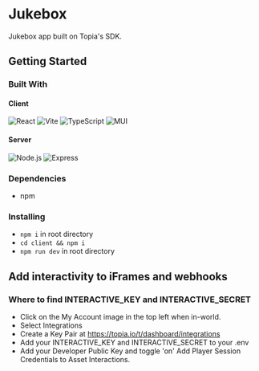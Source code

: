 # Jukebox

Jukebox app built on Topia's SDK.

## Getting Started

### Built With

#### Client
![React](https://img.shields.io/badge/react-%2320232a.svg?style=for-the-badge&logo=react&logoColor=%2361DAFB)
![Vite](https://img.shields.io/badge/vite-%23646CFF.svg?style=for-the-badge&logo=vite&logoColor=white)
![TypeScript](https://img.shields.io/badge/typescript-%23007ACC.svg?style=for-the-badge&logo=typescript&logoColor=white)
![MUI](https://img.shields.io/badge/MUI-%230081CB.svg?style=for-the-badge&logo=mui&logoColor=white)

#### Server

![Node.js](https://img.shields.io/badge/node.js-%2343853D.svg?style=for-the-badge&logo=node.js&logoColor=white)
![Express](https://img.shields.io/badge/express-%23000000.svg?style=for-the-badge&logo=express&logoColor=white)

### Dependencies

- npm

### Installing

- `npm i` in root directory
- `cd client && npm i`
- `npm run dev` in root directory

## Add interactivity to iFrames and webhooks

### Where to find INTERACTIVE_KEY and INTERACTIVE_SECRET

- Click on the My Account image in the top left when in-world.
- Select Integrations
- Create a Key Pair at https://topia.io/t/dashboard/integrations
- Add your INTERACTIVE_KEY and INTERACTIVE_SECRET to your .env
- Add your Developer Public Key and toggle 'on' Add Player Session Credentials to Asset Interactions.
